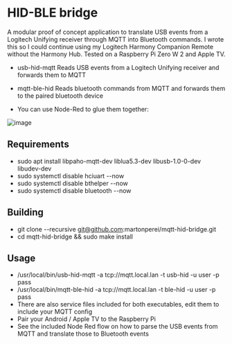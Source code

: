 # HID-BLE bridge

A modular proof of concept application to translate USB events from a Logitech Unifying receiver through MQTT into Bluetooth commands.
I wrote this so I could continue using my Logitech Harmony Companion Remote without the Harmony Hub.
Tested on a Raspberry Pi Zero W 2 and Apple TV.

* usb-hid-mqtt Reads USB events from a Logitech Unifying receiver and forwards them to MQTT
* mqtt-ble-hid Reads bluetooth commands from MQTT and forwards them to the paired bluetooth device

* You can use Node-Red to glue them together:

![image](https://user-images.githubusercontent.com/5266196/148202704-e7b82faa-992b-4278-a1b8-732a190a7fa6.png)

## Requirements

* sudo apt install libpaho-mqtt-dev liblua5.3-dev libusb-1.0-0-dev libudev-dev
* sudo systemctl disable hciuart --now
* sudo systemctl disable bthelper --now
* sudo systemctl disable bluetooth --now

## Building

* git clone --recursive git@github.com:martonperei/mqtt-hid-bridge.git
* cd mqtt-hid-bridge && sudo make install

## Usage

* /usr/local/bin/usb-hid-mqtt -a tcp://mqtt.local.lan -t usb-hid -u user -p pass
* /usr/local/bin/mqtt-ble-hid -a tcp://mqtt.local.lan -t ble-hid -u user -p pass
* There are also service files included for both executables, edit them to include your MQTT config
* Pair your Android / Apple TV to the Raspberry Pi
* See the included Node Red flow on how to parse the USB events from MQTT and translate those to Bluetooth events
